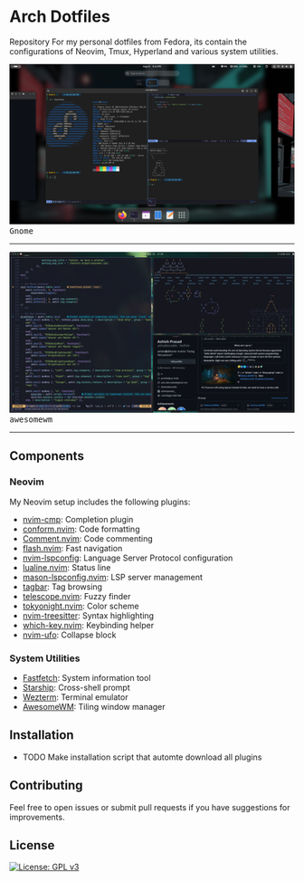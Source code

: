 # Arch Dotfiles

Repository For my personal dotfiles from Fedora, its contain the configurations of Neovim, Tmux,  Hyperland and various system utilities.

<kbd>
   <img src="assets/screenShot.png">
   <kbd>Gnome</kbd>
</kbd>
<hr>
<kbd>
   <img src="assets/awesomewm.png">
   <kbd>awesomewm</kbd>
</kbd>

<hr>

## Components

### Neovim

My Neovim setup includes the following plugins:

- [nvim-cmp](https://github.com/hrsh7th/nvim-cmp): Completion plugin
- [conform.nvim](https://github.com/stevearc/conform.nvim): Code formatting
- [Comment.nvim](https://github.com/numToStr/Comment.nvim): Code commenting
- [flash.nvim](https://github.com/folke/flash.nvim): Fast navigation
- [nvim-lspconfig](https://github.com/neovim/nvim-lspconfig): Language Server Protocol configuration
- [lualine.nvim](https://github.com/nvim-lualine/lualine.nvim): Status line
- [mason-lspconfig.nvim](https://github.com/williamboman/mason-lspconfig.nvim): LSP server management
- [tagbar](https://github.com/preservim/tagbar): Tag browsing
- [telescope.nvim](https://github.com/nvim-telescope/telescope.nvim): Fuzzy finder
- [tokyonight.nvim](https://github.com/folke/tokyonight.nvim): Color scheme
- [nvim-treesitter](https://github.com/nvim-treesitter/nvim-treesitter): Syntax highlighting
- [which-key.nvim](https://github.com/folke/which-key.nvim): Keybinding helper
- [nvim-ufo](https://github.com/kevinhwang91/nvim-ufo): Collapse block


### System Utilities

- [Fastfetch](https://github.com/fastfetch-cli/fastfetch): System information tool
- [Starship](https://starship.rs/): Cross-shell prompt
- [Wezterm](https://wezterm.org/): Terminal emulator
- [AwesomeWM](https://awesomewm.org/): Tiling window manager


## Installation

- TODO Make installation script that automte download all plugins

## Contributing

Feel free to open issues or submit pull requests if you have suggestions for improvements.

## License
[![License: GPL v3](https://img.shields.io/badge/License-GPLv3-blue.svg)](https://www.gnu.org/licenses/gpl-3.0)
